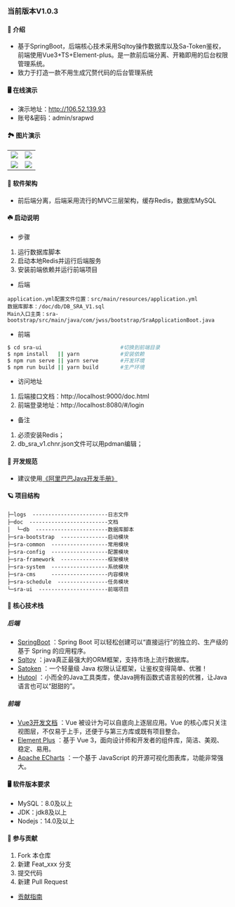 ﻿### 当前版本V1.0.3

#### 🍬 介绍

* 基于SpringBoot，后端核心技术采用Sqltoy操作数据库以及Sa-Token鉴权，前端使用Vue3+TS+Element-plus。是一款前后端分离、开箱即用的后台权限管理系统。
* 致力于打造一款不用生成冗赘代码的后台管理系统

#### 🖥️ 在线演示
- 演示地址：http://106.52.139.93  
- 账号&密码：admin/srapwd

#### 🏞️ 图片演示

<table>
    <tr>
        <td><img src="https://vjwss-1257389675.cos.ap-chengdu.myqcloud.com/upload/%E7%99%BB%E5%BD%95%E9%A1%B5.png"/></td>
        <td><img src="https://vjwss-1257389675.cos.ap-chengdu.myqcloud.com/upload/%E4%BB%A3%E7%A0%81%E7%94%9F%E6%88%90.jpg"/></td>
    </tr>
    <tr>
        <td><img src="https://vjwss-1257389675.cos.ap-chengdu.myqcloud.com/upload/%E4%BB%AA%E8%A1%A8%E7%9B%98.jpg"/></td>
        <td><img src="https://vjwss-1257389675.cos.ap-chengdu.myqcloud.com/upload/%E8%8F%9C%E5%8D%95.jpg"/></td>
    </tr>
</table>

#### 🧬 软件架构

* 前后端分离，后端采用流行的MVC三层架构，缓存Redis，数据库MySQL

#### ☘️ 启动说明

* 步骤

1. 运行数据库脚本
2. 启动本地Redis并运行后端服务
3. 安装前端依赖并运行前端项目

* 后端

```text
application.yml配置文件位置：src/main/resources/application.yml
数据库脚本：/doc/db/DB_SRA_V1.sql
Main入口主类：sra-bootstrap/src/main/java/com/jwss/bootstrap/SraApplicationBoot.java
```

- 前端

```bash
$ cd sra-ui                         #切换到前端目录
$ npm install   || yarn             #安装依赖  
$ npm run serve || yarn serve       #开发环境  
$ npm run build || yarn build       #生产环境
```

* 访问地址

1. 后端接口文档：http://localhost:9000/doc.html
2. 前端登录地址：http://localhost:8080/#/login

* 备注

1. 必须安装Redis；
2. db_sra_v1.chnr.json文件可以用pdman编辑；

#### 🍁 开发规范

- 建议使用[《阿里巴巴Java开发手册》](https://files.cnblogs.com/files/han-1034683568/%E9%98%BF%E9%87%8C%E5%B7%B4%E5%B7%B4Java%E5%BC%80%E5%8F%91%E6%89%8B%E5%86%8C%E7%BB%88%E6%9E%81%E7%89%88v1.3.0.pdf)

#### 🪐 项目结构

```
├─logs  ------------------------日志文件  
├─doc  -------------------------文档  
│  └─db  -----------------------数据库脚本  
├─sra-bootstrap  ---------------启动模块  
├─sra-common  ------------------常用模块  
├─sra-config  ------------------配置模块  
├─sra-framework  ---------------框架模块  
├─sra-system  ------------------系统模块  
├─sra-cms     ------------------内容模块  
├─sra-schedule  ----------------任务模块  
└─sra-ui  ----------------------前端项目  
```

#### 📡 核心技术栈

##### 后端

- [SpringBoot](https://spring.io/projects/spring-boot) ：Spring Boot 可以轻松创建可以“直接运行”的独立的、生产级的基于 Spring 的应用程序。
- [Sqltoy](https://gitee.com/sagacity/sagacity-sqltoy) ：java真正最强大的ORM框架，支持市场上流行数据库。
- [Satoken](https://sa-token.dev33.cn/doc/index.html#/) ：一个轻量级 Java 权限认证框架，让鉴权变得简单、优雅！
- [Hutool](https://www.hutool.cn/) ：小而全的Java工具类库，使Java拥有函数式语言般的优雅，让Java语言也可以“甜甜的”。

##### 前端

- [Vue3开发文档](https://v3.cn.vuejs.org/) ：Vue 被设计为可以自底向上逐层应用。Vue 的核心库只关注视图层，不仅易于上手，还便于与第三方库或既有项目整合。
- [Element Plus](https://element-plus.gitee.io/zh-CN/) ：基于 Vue 3，面向设计师和开发者的组件库，简洁、美观、稳定、易用。
- [Apache ECharts](https://echarts.apache.org/handbook/zh/get-started/) ：一个基于 JavaScript 的开源可视化图表库，功能非常强大。

#### 🖥️ 软件版本要求

- MySQL：8.0及以上
- JDK：jdk8及以上
- Nodejs：14.0及以上

#### 🍫 参与贡献

1. Fork 本仓库
2. 新建 Feat_xxx 分支
3. 提交代码
4. 新建 Pull Request

- [贡献指南](https://gitee.com/gitee-community/opensource-guide/blob/master/%E8%B4%A1%E7%8C%AE%E6%8C%87%E5%8D%97.md)
